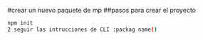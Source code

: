 #crear  un nuevo paquete de mp
##pasos para crear el proyecto 
```bash
npm init
2 seguir las intrucciones de CLI :packag name()
